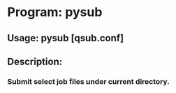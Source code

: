 # Program: pysub
## Usage: pysub [qsub.conf]
## Description:
### Submit select job files under current directory.
